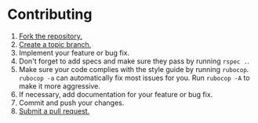 # Contributing

1. [Fork the repository.][fork]
2. [Create a topic branch.][branch]
3. Implement your feature or bug fix.
4. Don't forget to add specs and make sure they pass by running `rspec .`.
5. Make sure your code complies with the style guide by running `rubocop`. `rubocop -a` can automatically fix most issues for you. Run `rubocop -A` to make it more aggressive.
6. If necessary, add documentation for your feature or bug fix.
7. Commit and push your changes.
8. [Submit a pull request.][pr]

[fork]: http://help.github.com/fork-a-repo/
[branch]: https://help.github.com/en/github/collaborating-with-issues-and-pull-requests/about-branches
[pr]: https://help.github.com/en/github/collaborating-with-issues-and-pull-requests/about-pull-requests
